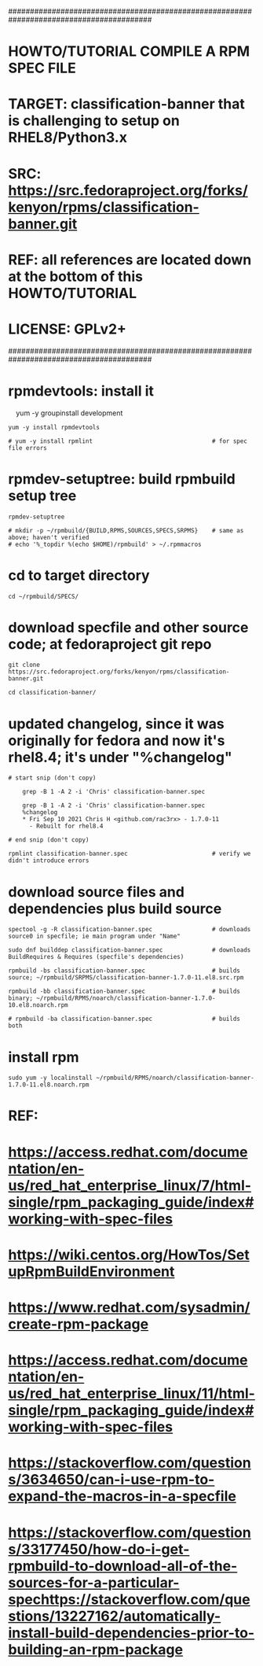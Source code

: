 #########################################################################################
# HOWTO/TUTORIAL COMPILE A RPM SPEC FILE
# TARGET:  classification-banner that is challenging to setup on RHEL8/Python3.x
# SRC:     https://src.fedoraproject.org/forks/kenyon/rpms/classification-banner.git
# REF:     all references are located down at the bottom of this HOWTO/TUTORIAL
# LICENSE: GPLv2+
#########################################################################################


# rpmdevtools: install it

    yum -y groupinstall development

    yum -y install rpmdevtools

    # yum -y install rpmlint                                  # for spec file errors


# rpmdev-setuptree:  build rpmbuild setup tree

    rpmdev-setuptree

    # mkdir -p ~/rpmbuild/{BUILD,RPMS,SOURCES,SPECS,SRPMS}    # same as above; haven't verified
    # echo '%_topdir %(echo $HOME)/rpmbuild' > ~/.rpmmacros


# cd to target directory

    cd ~/rpmbuild/SPECS/

# download specfile and other source code; at fedoraproject git repo

    git clone https://src.fedoraproject.org/forks/kenyon/rpms/classification-banner.git

    cd classification-banner/


# updated changelog, since it was originally for fedora and now it's rhel8.4; it's under "%changelog"

    # start snip (don't copy)

        grep -B 1 -A 2 -i 'Chris' classification-banner.spec

        grep -B 1 -A 2 -i 'Chris' classification-banner.spec
        %changelog
        * Fri Sep 10 2021 Chris H <github.com/rac3rx> - 1.7.0-11
          - Rebuilt for rhel8.4

    # end snip (don't copy)

    rpmlint classification-banner.spec                        # verify we didn't introduce errors
    
    
# download source files and dependencies plus build source

    spectool -g -R classification-banner.spec                 # downloads source0 in specfile; ie main program under "Name"

    sudo dnf builddep classification-banner.spec              # downloads BuildRequires & Requires (specfile's dependencies)

    rpmbuild -bs classification-banner.spec                   # builds source; ~/rpmbuild/SRPMS/classification-banner-1.7.0-11.el8.src.rpm

    rpmbuild -bb classification-banner.spec                   # builds binary; ~/rpmbuild/RPMS/noarch/classification-banner-1.7.0-10.el8.noarch.rpm

    # rpmbuild -ba classification-banner.spec                 # builds both


# install rpm
    sudo yum -y localinstall ~/rpmbuild/RPMS/noarch/classification-banner-1.7.0-11.el8.noarch.rpm


# REF:
# https://access.redhat.com/documentation/en-us/red_hat_enterprise_linux/7/html-single/rpm_packaging_guide/index#working-with-spec-files
# https://wiki.centos.org/HowTos/SetupRpmBuildEnvironment
# https://www.redhat.com/sysadmin/create-rpm-package
# https://access.redhat.com/documentation/en-us/red_hat_enterprise_linux/11/html-single/rpm_packaging_guide/index#working-with-spec-files
# https://stackoverflow.com/questions/3634650/can-i-use-rpm-to-expand-the-macros-in-a-specfile
# https://stackoverflow.com/questions/33177450/how-do-i-get-rpmbuild-to-download-all-of-the-sources-for-a-particular-spechttps://stackoverflow.com/questions/13227162/automatically-install-build-dependencies-prior-to-building-an-rpm-package
